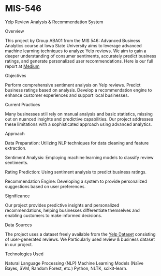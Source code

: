 # MIS-546

Yelp Review Analysis & Recommendation System

Overview

This project by Group ABA01 from the MIS 546: Advanced Business Analytics course at Iowa State University aims to leverage advanced machine learning techniques to analyze Yelp reviews. We aim to gain a deeper understanding of consumer sentiments, accurately predict business ratings, and generate personalized user recommendations. Here is our full report at [Medium](https://medium.com/@mis_546/revolutionizing-local-business-strategies-with-yelp-f9101751f4b9)

Objectives

Perform comprehensive sentiment analysis on Yelp reviews. Predict business ratings based on analysis. Develop a recommendation engine to enhance customer experiences and support local businesses.

Current Practices

Many businesses still rely on manual analysis and basic statistics, missing out on nuanced insights and predictive capabilities. Our project addresses these limitations with a sophisticated approach using advanced analytics.

Approach

Data Preparation: Utilizing NLP techniques for data cleaning and feature extraction.

Sentiment Analysis: Employing machine learning models to classify review sentiments.

Rating Prediction: Using sentiment analysis to predict business ratings.

Recommendation Engine: Developing a system to provide personalized suggestions based on user preferences.

Significance

Our project provides predictive insights and personalized recommendations, helping businesses differentiate themselves and enabling customers to make informed decisions.

Data Sources

The project uses a dataset freely available from the [Yelp Dataset](https://www.yelp.com/dataset) consisting of user-generated reviews. We Particularly used review & business dataset in our project.

Technologies Used

Natural Language Processing (NLP) Machine Learning Models (Naïve Bayes, SVM, Random Forest, etc.) Python, NLTK, scikit-learn.
